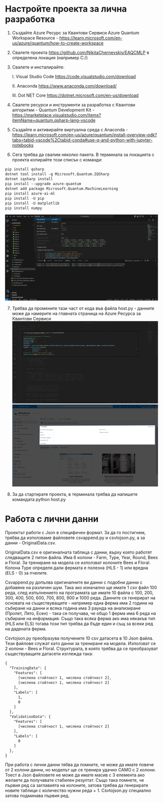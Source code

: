 # Настройте проекта за лична разработка
1. Създайте Azure Ресурс за Квантови Сервиси Azure Quantum Workspace Resource - https://learn.microsoft.com/en-us/azure/quantum/how-to-create-workspace
2. Свалете проекта https://github.com/NikitaChernevskiy/EAQCMLP в определена локация (например C:/)
3. Свалете и инсталирайте:

   I. Visual Studio Code https://code.visualstudio.com/download

   II. Anaconda https://www.anaconda.com/download/
   
   III. Dot NET Core https://dotnet.microsoft.com/en-us/download
4. Свалете ресурси и инструменти за разработка с Квантови алгоритми - Quantum Development Kit - https://marketplace.visualstudio.com/items?itemName=quantum.qsharp-lang-vscode
5. Създайте и активирайте виртуална среда с Anaconda - https://learn.microsoft.com/en-us/azure/quantum/install-overview-qdk?tabs=tabid-vscode%2Ctabid-conda#use-q-and-python-with-jupyter-notebooks
6. Сега трябва да свалим няколко пакета. В терминала за локацията с проекта копирайте този списък с команди:
```
pip install qsharp
dotnet tool install -g Microsoft.Quantum.IQSharp
dotnet iqsharp install
pip install --upgrade azure-quantum
dotnet add package Microsoft.Quantum.MachineLearning
pip install azure-ai-ml
pip install -U pip
pip install -U matplotlib
pip install numpy 
```
![Terminal](./Assets/OpenTerminal.png)

7. Трябва да промените тази част от кода във файла host.py - данните може да намерите на главната страница на Azure Ресурса за Квантови Сервиси
![Files](./Assets/ChangeDataInFile.png)
![Data](./Assets/AzureData.png)

9. За да стартирате проекта, в терминала трябва да напишете командата python host.py

# Работа с лични данни

Проектът работи с Json в специфичен формат. За да го постигнем, трябва да използваме файловете csvappend.py и csvtojson.py, а за данни - OriginalData.csv. 

OriginalData.csv е оригиналната таблица с данни, върху която работят следващите 2 питон файла. Има 6 колони - Farm, Type, Year, Round, Bees и Floral. За трениране на модела се използват колоните Bees и Floral. Колона Type определя дали фермата е полезна (HLS - 1) или вредна (ELS - 0) за пчелите. 

Csvappend.py допълва оригиналните ви данни с подобни данни с добавяне на различен шум. Така ако изначално ще имате 1 csv файл 100 реда, след изпълнението на програмата ще имате 10 файла с 100, 200, 300, 400, 500, 600, 700, 800, 900 и 1000 реда. Данните се генерират на основата на съществуващите - например една ферма има 2 години на събиране на данни и всяка година има 3 раунда на анализиране (Пролет, Лято, Есен) - така се получава, че общо 1 ферма има 6 реда на събиране на информация. Също така всяка ферма ако има някакъв тип (HLS или ELS) тогава този тип трябва да бъде един и същ за всеки ред на дадената ферма.

Csvtojson.py преобразува получените 10 csv датасета в 10 Json файла. Тези файлове служат като данни за трениране на модела. Използват се 2 колони - Bees и Floral. Структурата, в която трябва да се преобразуват съществуващите датасети изглежда така:
```
{
  "TrainingData": {
    "Features": [
      [числена стойтност 1, числена стойтност 2],
      [числена стойтност 1, числена стойтност 2]
    ],
    "Labels": [
      1,
      0
    ]
  },
  "ValidationData": {
    "Features": [
      [числена стойтност 1, числена стойтност 2]
    ],
    "Labels": [
      0
    ]
  },
}
```

При работа с лични данни тябва да помните, че може да имате повече от 2 колони данни, но моделът ще се тренира удачно САМО с 2 колони. Тоест в Json файловете не може да имате масив с 3 елемента ако желаете да получавате стабилен резултат. Също така помнете, че първия ред са заглавията на колоните, затова трябва да генерирате новите таблици с количество нужни реда + 1. Csvtojson.py специално затова подминава първия ред.
